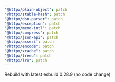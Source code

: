 ```yaml
---
"@httpx/plain-object": patch
"@httpx/stable-hash": patch
"@httpx/dsn-parser": patch
"@httpx/exception": patch
"@httpx/memo-intl": patch
"@httpx/compress": patch
"@httpx/json-api": patch
"@httpx/assert": patch
"@httpx/encode": patch
"@httpx/xcache": patch
"@httpx/treeu": patch
"@httpx/lru": patch
---
```


Rebuild with latest esbuild 0.28.9 (no code change)
